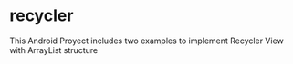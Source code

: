 # recycler
This Android Proyect includes two examples to implement Recycler View with ArrayList structure
